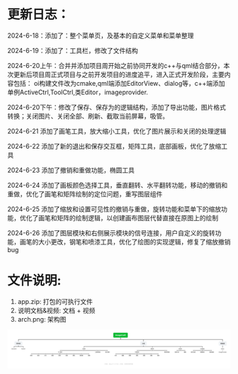 # 更新日志：


2024-6-18：添加了：整个菜单页，及基本的自定义菜单和菜单整理

2024-6-19：添加了：工具栏，修改了文件结构

2024-6-20上午：合并并添加项目周开始之前协同开发的c++与qml结合部分，本次更新后项目周正式项目与之前开发项目的进度追平，进入正式开发阶段，主要内容包括：
oi构建文件改为cmake,qml端添加EditorView、dialog等，c++端添加单例ActiveCtrl,ToolCtrl,类Editor，imageprovider.

2024-6-20下午：修改了保存、保存为的逻辑结构，添加了导出功能，图片格式转换；关闭图片、关闭全部、刷新、截取当前屏幕，吸管。

2024-6-21 添加了画笔工具，放大缩小工具，优化了图片展示和关闭的处理逻辑

2024-6-22 添加了新的退出和保存交互框，矩阵工具，底部画板，优化了放缩工具

2024-6-23 添加了撤销和重做功能，椭圆工具

2024-6-24 添加了画板颜色选择工具，垂直翻转、水平翻转功能，移动的撤销和重做，优化了画笔和矩阵绘制的定位问题，重写图层组件

2024-6-25 添加了缩放和设置可见性的撤销与重做，旋转功能和菜单下的缩放功能，优化了画笔和矩阵的绘制逻辑，以创建画布图层代替直接在原图上的绘制

2024-6-26 添加了图层模块和右侧展示模块的信号连接，用户自定义的旋转功能，画笔的大小更改，钢笔和喷漆工具，优化了绘图的实现逻辑，修复了缩放撤销bug


# 文件说明:

1. app.zip: 打包的可执行文件
2. 说明文档&视频: 文档 + 视频
3. arch.png: 架构图

![](./arch.png)
